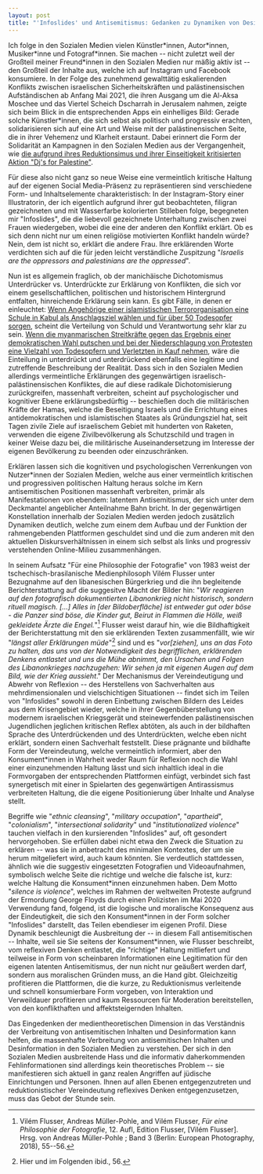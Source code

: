```yaml
---
layout: post
title: "'Infoslides' und Antisemitismus: Gedanken zu Dynamiken von Desinformation und Reduktionismus in den Sozialen Medien"
---
```


Ich folge in den Sozialen Medien vielen Künstler\*innen, Autor\*innen,
Musiker\*inne und Fotograf\*innen. Sie machen -- nicht zuletzt weil der
Großteil meiner Freund\*innen in den Sozialen Medien nur mäßig aktiv ist
-- den Großteil der Inhalte aus, welche ich auf Instagram und Facebook
konsumiere. In der Folge des zunehmend gewalttätig eskalierenden
Konflikts zwischen israelischen Sicherheitskräften und palästinensischen
Aufständischen ab Anfang Mai 2021, die ihren Ausgang um die Al-Aksa
Moschee und das Viertel Scheich Dscharrah in Jerusalem nahmen, zeigte
sich beim Blick in die entsprechenden Apps ein einhelliges Bild: Gerade
solche Künstler\*innen, die sich selbst als politisch und progressiv
erachten, solidarisieren sich auf eine Art und Weise mit der
palästinensischen Seite, die in ihrer Vehemenz und Klarheit erstaunt.
Dabei erinnert die Form der Solidarität an Kampagnen in den Sozialen
Medien aus der Vergangenheit, wie [die aufgrund ihres Reduktionsimus
und ihrer Einseitigkeit kritisierten Aktion \"Dj\'s for
Palestine\"](https://jungle.world/artikel/2020/38/boykott-aus-dem-heizungskeller).

Für diese also nicht ganz so neue Weise eine vermeintlich kritische
Haltung auf der eigenen Social Media-Präsenz zu repräsentieren sind
verschiedene Form- und Inhaltselemente charakteristisch: In der
Instagram-Story einer Illustratorin, der ich eigentlich aufgrund ihrer
gut beobachteten, filigran gezeichneten und mit Wasserfarbe kolorierten
Stilleben folge, begegneten mir \"Infoslides\", die die liebevoll
gezeichnete Unterhaltung zwischen zwei Frauen wiedergeben, wobei die
eine der anderen den Konflikt erklärt. Ob es sich denn nicht nur um
einen religiöse motivierten Konflikt handeln würde? Nein, dem ist nicht
so, erklärt die andere Frau. Ihre erklärenden Worte verdichten sich auf
die für jeden leicht verständliche Zuspitzung \"*Israelis are the
oppressors and palestinians are the oppressed*\".

Nun ist es allgemein fraglich, ob der manichäische Dichotomismus
Unterdrücker vs. Unterdrückte zur Erklärung von Konflikten, die sich vor
einem gesellschaftlichen, politischen und historischem Hintergrund
entfalten, hinreichende Erklärung sein kann. Es gibt Fälle, in denen er
einleuchtet: [Wenn Angehörige einer islamistischen Terrororganisation
eine Schule in Kabul als Anschlagsziel wählen und für über 50 Todesopfer
sorgen](https://www.tagesschau.de/ausland/asien/afghanistan-anschlag-schule-101.html),
scheint die Verteilung von Schuld und Verantwortung sehr klar zu
sein. [Wenn die myanmarischen Streitkräfte gegen das Ergebnis einer
demokratischen Wahl putschen und bei der Niederschlagung von Protesten
eine Vielzahl von Todesopfern und Verletzten in Kauf
nehmen](https://www.tagesschau.de/ausland/myanmar-485.html), wäre
die Einteilung in unterdrückt und unterdrückend ebenfalls eine legitime
und zutreffende Beschreibung der Realität. Dass sich in den Sozialen
Medien allerdings vermeintliche Erklärungen des gegenwärtigen
israelisch-palästinensischen Konfliktes, die auf diese radikale
Dichotomisierung zurückgreifen, massenhaft verbreiten, scheint auf
psychologischer und kognitiver Ebene erklärungsbedürftig -- beschießen
doch die militärischen Kräfte der Hamas, welche die Beseitigung Israels
und die Errichtung eines antidemokratischen und islamistischen Staates
als Gründungsziel hat, seit Tagen zivile Ziele auf israelischem Gebiet
mit hunderten von Raketen, verwenden die eigene Zivilbevölkerung als
Schutzschild und tragen in keiner Weise dazu bei, die militärische
Auseinandersetzung im Interesse der eigenen Bevölkerung zu beenden oder
einzuschränken. 

Erklären lassen sich die kognitiven und psychologischen Verrenkungen von
Nutzer\*innen der Sozialen Medien, welche aus einer vermeintlich
kritischen und progressiven politischen Haltung heraus solche im Kern
antisemitischen Positionen massenhaft verbreiten, primär als
Manifestationen von ebendem: latentem Antisemitismus, der sich unter dem
Deckmantel angeblicher Anteilnahme Bahn bricht. In der gegenwärtigen
Konstellation innerhalb der Sozialen Medien werden jedoch zusätzlich
Dynamiken deutlich, welche zum einem dem Aufbau und der Funktion der
rahmengebenden Plattformen geschuldet sind und die zum anderen mit den
aktuellen Diskursverhältnissen in einem sich selbst als links und
progressiv verstehenden Online-Milieu zusammenhängen.

In seinem Aufsatz \"Für eine Philosophie der Fotografie\" von 1983 weist
der tschechisch-brasilanische Medienphilosoph Vilém Flusser unter
Bezugnahme auf den libanesischen Bürgerkrieg und die ihn begleitende
Berichterstattung auf die suggesitve Macht der Bilder hin: \"*Wir
reagieren auf den fotografisch dokumentierten Libanonkrieg nicht
historisch, sondern rituell magisch. \[\...\] Alles in \[der
Bildoberfläche\] ist entweder gut oder böse - die Panzer sind böse, die
Kinder gut, Beirut in Flammen die Hölle, weiß gekleidete Ärzte die
Engel.*\"[^1] Flusser weist darauf hin, wie die Bildhaftigkeit der
Berichterstattung mit den sie erklärenden Texten zusammenfällt, wie wir
\"*längst aller Erklärungen müde*\"[^2] sind und es \"*vor\[ziehen\],
uns an das Foto zu halten, das uns von der Notwendigkeit des
begrifflichen, erklärenden Denkens entlastet und uns die Mühe abnimmt,
den Ursachen und Folgen des Libanonkrieges nachzugehen: Wir sehen ja mit
eigenen Augen auf dem Bild, wie der Krieg aussieht*.\" Der Mechanismus
der Vereindeutigung und Abwehr von Reflexion -- des Herstellens von
Sachverhalten aus mehrdimensionalen und vielschichtigen Situationen --
findet sich im Teilen von \"Infoslides\" sowohl in deren Einbettung
zwischen Bildern des Leides aus dem Krisengebiet wieder, welche in ihrer
Gegenbüberstellung von modernem israelischen Kriegsgerät und
steinewerfenden palästinensischen Jugendlichen jeglichen kritischen
Reflex abtöten, als auch in der bildhaften Sprache des Unterdrückenden
und des Unterdrückten, welche eben nicht erklärt, sondern einen
Sachverhalt feststellt. Diese prägnante und bildhafte Form der
Vereindeutung, welche vermeintlich informiert, aber den Konsument\*innen
in Wahrheit weder Raum für Reflexion noch die Wahl einer einzunehmenden
Haltung lässt und sich inhaltlich ideal in die Formvorgaben der
entsprechenden Plattformen einfügt, verbindet sich fast synergetisch mit
einer in Spielarten des gegenwärtigen Antirassismus verbreiteten
Haltung, die die eigene Positionierung über Inhalte und Analyse stellt.

Begriffe wie \"*ethnic cleansing*\", \"*military occupation*\",
\"*apartheid*\", \"*colonialism*\", \"*intersectional solidarity*\" und
\"*institutionalized violence*\" tauchen vielfach in den kursierenden
\"Infoslides\" auf, oft gesondert hervorgehoben. Sie erfüllen dabei
nicht etwa den Zweck die Situation zu erklären -- was sie in anbetracht
des minimalen Kontextes, der um sie herum mitgeliefert wird, auch kaum
könnten. Sie verdeutlich stattdessen, ähnlich wie die suggestiv
eingesetzten Fotografien und Videoaufnahmen, symbolisch welche Seite die
richtige und welche die falsche ist, kurz: welche Haltung die
Konsument\*innen einzunehmen haben. Dem Motto \"*silence is violence*\",
welches im Rahmen der weltweiten Proteste aufgrund der Ermordung George
Floyds durch einen Polizisten im Mai 2020 Verwendung fand, folgend, ist
die logische und moralische Konsequenz aus der Eindeutigkeit, die sich
den Konsument\*innen in der Form solcher \"Infoslides\" darstellt, das
Teilen ebendieser im eigenen Profil. Diese Dynamik beschleunigt die
Ausbreitung der -- in diesem Fall antisemitischen -- Inhalte, weil sie
Sie seitens der Konsument\*innen, wie Flusser beschreibt, vom reflexiven
Denken entlastet, die \"richtige\" Haltung mitliefert und teilweise in
Form von scheinbaren Informationen eine Legitimation für den eigenen
latenten Antisemitismus, der nun nicht nur geäußert werden darf, sondern
aus moralischen Gründen muss, an die Hand gibt. Gleichzeitig profitieren
die Plattformen, die die kurze, zu Reduktionismus verleitende und
schnell konsumierbare Form vorgeben, von Interaktion und Verweildauer
profitieren und kaum Ressourcen für Moderation bereitstellen, von den
konflikthaften und affektsteigernden Inhalten. 

Das Eingedenken der medientheoretischen Dimension in das Verständnis der
Verbreitung von antisemitischen Inhalten und Desinformation kann helfen,
die massenhafte Verbreitung von antisemitischen Inhalten und
Desinformation in den Sozialen Medien zu verstehen. Der sich in den
Sozialen Medien ausbreitende Hass und die informativ daherkommenden
Fehlinformationen sind allerdings kein theoretisches Problem -- sie
manifestieren sich aktuell in ganz realen Angriffen auf jüdische
Einrichtungen und Personen. Ihnen auf allen Ebenen entgegenzutreten und
reduktionistischer Vereindeutung reflexives Denken entgegenzusetzen,
muss das Gebot der Stunde sein.

[^1]: Vilém Flusser, Andreas Müller-Pohle, and Vilém Flusser, *Für eine
    Philosophie der Fotografie*, 12. Aufl, Edition Flusser, \[Vilém
    Flusser\]. Hrsg. von Andreas Müller-Pohle ; Band 3 (Berlin: European
    Photography, 2018), 55--56.

[^2]: Hier und im Folgenden ibid., 56.
